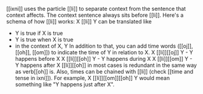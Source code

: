 [[ixni]] uses the particle [[li]] to separate context from the sentence that context affects. The context sentence always sits before [[li]]. Here's a schema of how [[li]] works:
X [[li]] Y can be translated like 
- Y is true if X is true
- Y is true when X is true
- in the context of X, Y
In addition to that, you can add time words ([[oj]], [[oh]], [[om]]) to indicate the time of Y in relation to X.
X [[li]][[oj]] Y - Y happens before X
X [[li]][[oh]] Y - Y happens during X
X [[li]][[om]] Y - Y happens after X
[[li]][[oh]] in most cases is redundant in the same way as verb[[oh]] is. Also, times can be chained with [[li]] (check [[time and tense in ixni]]). For example, X [[li]][[om]][[oh]] Y would mean something like "Y happens just after X".